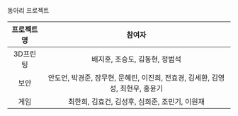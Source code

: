 동아리 프로젝트

| 프로젝트명 | 참여자 |
|:--:|:--:|
| 3D프린팅 | 배지훈, 조승도, 김동현, 정범석 |
| 보안 | 안도언, 박경준, 장무현, 문혜린, 이진희, 전효경, 김세환, 김영성, 최현우, 홍윤기 |
| 게임 | 최한희, 김효건, 김성후, 심희준, 조민기, 이원재 |
